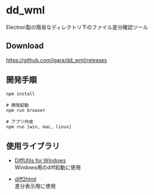 # dd_wml  
Electron製の簡易なディレクトリ下のファイル差分確認ツール

## Download  
https://github.com/igara/dd_wml/releases

## 開発手順  

```
npm install

# 開発起動
npm run browser

# アプリ作成
npm run [win, mac, linux]
```

## 使用ライブラリ  

- [DiffUtils for Windows](http://gnuwin32.sourceforge.net/packages/diffutils.htm)  
    Windows用のdiff起動に使用  

- [diff2html](https://github.com/rtfpessoa/diff2html)  
    差分表示用に使用  